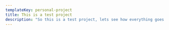 ```yaml
---
templateKey: personal-project
title: This is a test project
description: "So this is a test project, lets see how everything goes :) "
---
```

